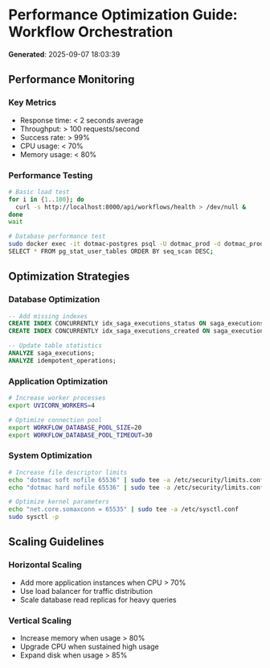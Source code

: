 # Performance Optimization Guide: Workflow Orchestration
**Generated**: 2025-09-07 18:03:39

## Performance Monitoring

### Key Metrics
- Response time: < 2 seconds average
- Throughput: > 100 requests/second
- Success rate: > 99%
- CPU usage: < 70%
- Memory usage: < 80%

### Performance Testing
```bash
# Basic load test
for i in {1..100}; do
  curl -s http://localhost:8000/api/workflows/health > /dev/null &
done
wait

# Database performance test
sudo docker exec -it dotmac-postgres psql -U dotmac_prod -d dotmac_production
SELECT * FROM pg_stat_user_tables ORDER BY seq_scan DESC;
```

## Optimization Strategies

### Database Optimization
```sql
-- Add missing indexes
CREATE INDEX CONCURRENTLY idx_saga_executions_status ON saga_executions(status);
CREATE INDEX CONCURRENTLY idx_saga_executions_created ON saga_executions(created_at);

-- Update table statistics
ANALYZE saga_executions;
ANALYZE idempotent_operations;
```

### Application Optimization
```bash
# Increase worker processes
export UVICORN_WORKERS=4

# Optimize connection pool
export WORKFLOW_DATABASE_POOL_SIZE=20
export WORKFLOW_DATABASE_POOL_TIMEOUT=30
```

### System Optimization
```bash
# Increase file descriptor limits
echo "dotmac soft nofile 65536" | sudo tee -a /etc/security/limits.conf
echo "dotmac hard nofile 65536" | sudo tee -a /etc/security/limits.conf

# Optimize kernel parameters
echo "net.core.somaxconn = 65535" | sudo tee -a /etc/sysctl.conf
sudo sysctl -p
```

## Scaling Guidelines

### Horizontal Scaling
- Add more application instances when CPU > 70%
- Use load balancer for traffic distribution
- Scale database read replicas for heavy queries

### Vertical Scaling
- Increase memory when usage > 80%
- Upgrade CPU when sustained high usage
- Expand disk when usage > 85%
